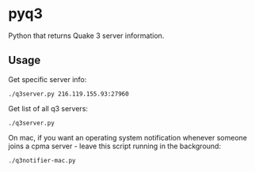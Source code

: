 # pyq3

Python that returns Quake 3 server information.

## Usage

Get specific server info:
```
./q3server.py 216.119.155.93:27960
```

Get list of all q3 servers:
```
./q3server.py
```

On mac, if you want an operating system notification whenever someone
joins a cpma server - leave this script running in the background:

```
./q3notifier-mac.py
```
